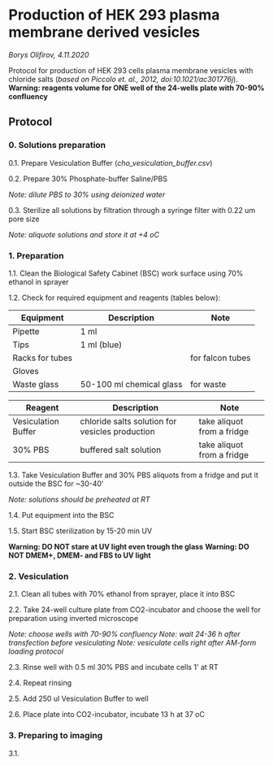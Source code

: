 Production of HEK 293 plasma membrane derived vesicles
=================================
*Borys Olifirov, 4.11.2020*

Protocol for production of HEK 293 cells plasma membrane vesicles with chloride salts (*based on Piccolo et. al., 2012, doi:10.1021/ac301776j*).
**Warning: reagents volume for ONE well of the 24-wells plate with 70-90% confluency**

## Protocol
### 0. Solutions preparation
0.1. Prepare Vesiculation Buffer (*cho_vesiculation_buffer.csv*)

0.2. Prepare 30% Phosphate-buffer Saline/PBS 

*Note: dilute PBS to 30% using deionized water*

0.3. Sterilize all solutions by filtration through a syringe filter with 0.22 um pore size

*Note: aliquote solutions and store it at +4 oC*


### 1. Preparation
1.1. Clean the Biological Safety Cabinet (BSC) work surface using 70% ethanol in sprayer

1.2. Check for required equipment and reagents (tables below):

| **Equipment**       | Description                  | Note                             |
|---------------------|------------------------------|----------------------------------|
| Pipette             | 1 ml                         |                                  |
| Tips                | 1 ml (blue)                  |                                  |
| Racks for tubes     |                              | for falcon tubes                 |
| Gloves              |                              |                                  |
| Waste glass         | 50-100 ml chemical glass     | for waste                        |


| **Reagent**          | Description                                     | Note                                         |
|----------------------|-------------------------------------------------|----------------------------------------------|
| Vesiculation Buffer  | chloride salts solution for vesicles production | take aliquot from a fridge                   |
| 30% PBS              | buffered salt solution                          | take aliquot from a fridge                   |

1.3. Take Vesiculation Buffer and 30% PBS aliquots from a fridge and put it outside the BSC for \~30-40'

*Note: solutions should be preheated at RT*

1.4. Put equipment into the BSC
    
1.5. Start BSC sterilization by 15-20 min UV

**Warning: DO NOT stare at UV light even trough the glass**
**Warning: DO NOT DMEM+, DMEM- and FBS to UV light**


### 2. Vesiculation
2.1. Clean all tubes with 70% ethanol from sprayer, place it into BSC

2.2. Take 24-well culture plate from CO2-incubator and choose the well for preparation using inverted microscope

*Note: choose wells with 70-90% confluency*
*Note: wait 24-36 h after transfection before vesiculating*
*Note: vesiculate cells right after AM-form loading protocol*

2.3. Rinse well with 0.5 ml 30% PBS and incubate cells 1' at RT

2.4. Repeat rinsing

2.5. Add 250 ul Vesiculation Buffer to well

2.6. Place plate into CO2-incubator, incubate 13 h at 37 oC


### 3. Preparing to imaging
3.1.